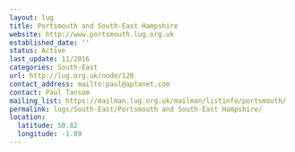 ```yaml
---
layout: lug
title: Portsmouth and South-East Hampshire
website: http://www.portsmouth.lug.org.uk
established_date: ''
status: Active
last_update: 11/2016
categories: South-East
url: http://lug.org.uk/node/128
contact_address: mailto:paul@aptanet.com
contact: Paul Tansom
mailing_list: https://mailman.lug.org.uk/mailman/listinfo/portsmouth/
permalink: lugs/South-East/Portsmouth and South-East Hampshire/
location:
  latitude: 50.82
  longitude: -1.09
---
```

